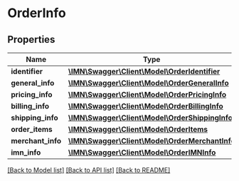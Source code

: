 # OrderInfo

## Properties
Name | Type | Description | Notes
------------ | ------------- | ------------- | -------------
**identifier** | [**\IMN\Swagger\Client\Model\OrderIdentifier**](OrderIdentifier.md) |  | 
**general_info** | [**\IMN\Swagger\Client\Model\OrderGeneralInfo**](OrderGeneralInfo.md) |  | 
**pricing_info** | [**\IMN\Swagger\Client\Model\OrderPricingInfo**](OrderPricingInfo.md) |  | 
**billing_info** | [**\IMN\Swagger\Client\Model\OrderBillingInfo**](OrderBillingInfo.md) |  | 
**shipping_info** | [**\IMN\Swagger\Client\Model\OrderShippingInfo**](OrderShippingInfo.md) |  | 
**order_items** | [**\IMN\Swagger\Client\Model\OrderItems**](OrderItems.md) |  | 
**merchant_info** | [**\IMN\Swagger\Client\Model\OrderMerchantInfo**](OrderMerchantInfo.md) |  | [optional] 
**imn_info** | [**\IMN\Swagger\Client\Model\OrderIMNInfo**](OrderIMNInfo.md) |  | 

[[Back to Model list]](../README.md#documentation-for-models) [[Back to API list]](../README.md#documentation-for-api-endpoints) [[Back to README]](../README.md)


